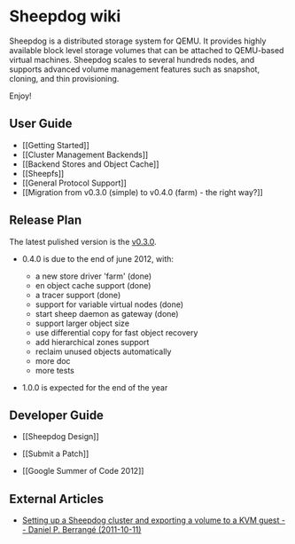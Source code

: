 # Sheepdog wiki

Sheepdog is a distributed storage system for QEMU. It provides highly available block level storage volumes that can be attached to QEMU-based virtual machines. Sheepdog scales to several hundreds nodes, and supports advanced volume management features such as snapshot, cloning, and thin provisioning.

Enjoy!

## User Guide

 * [[Getting Started]]
 * [[Cluster Management Backends]]
 * [[Backend Stores and Object Cache]]
 * [[Sheepfs]]
 * [[General Protocol Support]]
 * [[Migration from v0.3.0 (simple) to v0.4.0 (farm) - the right way?]]

## Release Plan

The latest pulished version is the [v0.3.0](https://github.com/collie/sheepdog/tarball/v0.3.0).

 * 0.4.0 is due to the end of june 2012, with:
  
   - a new store driver 'farm' (done)
   - en object cache support (done)
   - a tracer support (done)
   - support for variable virtual nodes (done)
   - start sheep daemon as gateway (done)
   - support larger object size
   - use differential copy for fast object recovery
   - add hierarchical zones support
   - reclaim unused objects automatically
   - more doc
   - more tests
  
 * 1.0.0 is expected for the end of the year
 
## Developer Guide
 * [[Sheepdog Design]]
 * [[Submit a Patch]]
 
 * [[Google Summer of Code 2012]]

## External Articles
 * [Setting up a Sheepdog cluster and exporting a volume to a KVM guest -- Daniel P. Berrangé (2011-10-11)](http://berrange.com/posts/2011/10/11/setting-up-a-sheepdog-cluster-and-exporting-a-volume-to-a-kvm-guest/)
